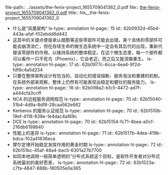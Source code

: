file-path:: ../assets/the-fenix-project_1655709041362_0.pdf
file:: [the-fenix-project_1655709041362_0.pdf](../assets/the-fenix-project_1655709041362_0.pdf)
title:: hls__the-fenix-project_1655709041362_0

- 什么是“凤凰架构”
  ls-type:: annotation
  hl-page:: 15
  id:: 62b0932d-45b4-443a-afaf-f02ebdd8d442
- 这其中的关键点便是承认细胞等这些零部件可能会出错，某个具体的零部件可能会崩溃消亡，但在存续生命的微生态系统中一定会有其后代的出现，重新代替该零部件的作用，以维持系统的整体稳定。在这个微生态里，每一个部件都可以看作一只不死鸟（Phoenix），它会老迈，而之后又能涅槃重生。
  ls-type:: annotation
  hl-page:: 17
  id:: 62b0977c-6cca-4ea4-9f2d-fdf8c4a5d234
- 只要在整体架构设计有恰当的、自动化的错误熔断、服务淘汰和重建的机制，在系统外部来观察，整体上仍然有可能表现出稳定和健壮的服务能力。
  ls-type:: annotation
  hl-page:: 18
  id:: 62b098a2-b1c5-4472-ad7f-a444cfa3ccff
- NCA 的远程服务调用规范
  ls-type:: annotation
  hl-page:: 70
  id:: 62b15040-51b4-4d9a-8df8-28caa562e662
- Kerberos 的服务认证规范
  ls-type:: annotation
  hl-page:: 70
  id:: 62b1510b-19ef-4118-838e-1e4dac4a169c
- DCE
  ls-type:: annotation
  hl-page:: 70
  id:: 62b15154-fc71-4bea-a0cf-216db6199840
- 性能上的差异
  ls-type:: annotation
  hl-page:: 71
  id:: 62b1517b-4dea-419b-bdca-102a41836eca
- 摩尔定律开始稳定发挥作用的黄金时期
  ls-type:: annotation
  hl-page:: 72
  id:: 62b151bc-45af-48a4-bac5-6301a27b7700
- 如同本地调用一般简单透明的”分布式系统这个目标，是软件开发者对分布式系统最初的美好愿景，
  ls-type:: annotation
  hl-page:: 72
  id:: 62b1523a-c7fa-4847-888b-180505e0e365